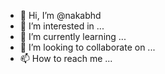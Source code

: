 - 👋 Hi, I’m @nakabhd
- 👀 I’m interested in ...
- 🌱 I’m currently learning ...
- 💞️ I’m looking to collaborate on ...
- 📫 How to reach me ...

<!---
nakabhd/nakabhd is a ✨ special ✨ repository because its `README.md` (this file) appears on your GitHub profile.
You can click the Preview link to take a look at your changes.
--->
